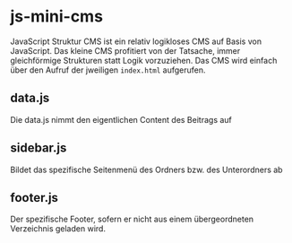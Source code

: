 # js-mini-cms
JavaScript Struktur CMS ist ein relativ logikloses CMS auf Basis von JavaScript. Das kleine CMS profitiert von der Tatsache, immer gleichförmige Strukturen statt Logik vorzuziehen. Das CMS wird einfach über den Aufruf der jweiligen `index.html` aufgerufen.

## data.js
Die data.js nimmt den eigentlichen Content des Beitrags auf

## sidebar.js
Bildet das spezifische Seitenmenü des Ordners bzw. des Unterordners ab

## footer.js
Der spezifische Footer, sofern er nicht aus einem übergeordneten Verzeichnis geladen wird.
